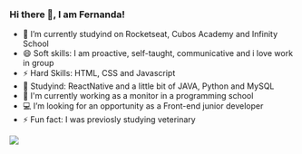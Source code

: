 ### Hi there 👋, I am Fernanda!


- 🚀 I’m currently studyind on Rocketseat, Cubos Academy and Infinity School
- 😄 Soft skills:  I am proactive, self-taught, communicative and i love work in group
- ⚡ Hard Skills: HTML, CSS and Javascript
- 📝 Studyind: ReactNative and a little bit of JAVA, Python and MySQL
- 🔭 I'm currently working as a monitor in a programming school
- 💻 I’m looking for an opportunity as a Front-end junior developer
- ⚡ Fun fact: I was previosly studying veterinary

<a href="https://www.linkedin.com/in/fernanda-rabacal/">
<img src="https://img.shields.io/badge/LinkedIn-0077B5?style=for-the-badge&logo=linkedin&logoColor=white" /> </a> 
